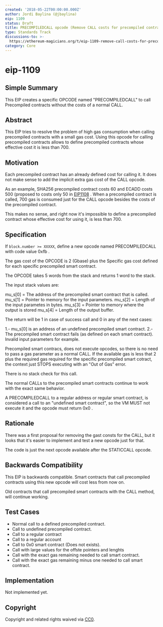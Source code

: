 ```yaml
---
created: '2018-05-22T00:00:00.000Z'
author: Jordi Baylina (@jbaylina)
eip: 1109
status: Draft
title: PRECOMPILEDCALL opcode (Remove CALL costs for precompiled contracts)
type: Standards Track
discussions-to: >-
  https://ethereum-magicians.org/t/eip-1109-remove-call-costs-for-precompiled-contracts/447
category: Core
---
```


# eip-1109

## Simple Summary

This EIP creates a specific OPCODE named "PRECOMPILEDCALL" to call Precompiled contracts without the costs of a normal CALL.

## Abstract

This EIP tries to resolve the problem of high gas consumption when calling precompiled contracts with a small gas cost. Using this opcode for calling precompiled contracts allows to define precompiled contracts whose effective cost it is less than 700.

## Motivation

Each precompiled contract has an already defined cost for calling it. It does not make sense to add the implicit extra gas cost of the CALL opcode.

As an example, SHA256 precompiled contract costs 60 and ECADD costs 500 \(proposed to costs only 50 in [EIP1108](https://github.com/ethereum/EIPs/pull/1108) . When a precompiled contract is called, 700 gas is consumed just for the CALL opcode besides the costs of the precompiled contract.

This makes no sense, and right now it's impossible to define a precompiled contract whose effective cost for using it, is less than 700.

## Specification

If `block.number >= XXXXX`, define a new opcode named PRECOMPILEDCALL with code value 0xfb .

The gas cost of the OPCODE is 2 \(Gbase\) plus the Specific gas cost defined for each specific precompiled smart contract.

The OPCODE takes 5 words from the stack and returns 1 word to the stack.

The input stack values are:

mu\_s\[0\] = The address of the precompiled smart contract that is called. mu\_s\[1\] = Pointer to memory for the input parameters. mu\_s\[2\] = Length of the input parametes in bytes. mu\_s\[3\] = Pointer to memory where the output is stored mu\_s\[4\] = Length of the output buffer.

The return will be 1 in case of success call and 0 in any of the next cases:

1.- mu\_s\[0\] is an address of an undefined precompiled smart contract. 2.- The precompiled smart contract fails \(as defined on each smart contract\). Invalid input parameters for example.

Precompiled smart contracs, does not execute opcodes, so there is no need to pass a gas parameter as a normal CALL. If the available gas is less that 2 plus the required gas required for the specific precompiled smart cotract, the context just STOPS executing with an "Out of Gas" error.

There is no stack check for this call.

The normal CALLs to the precompiled smart contracts continue to work with the exact same behavior.

A PRECOMPILEDCALL to a regular address or regular smart contract, is considered a call to an "undefined smart contract", so the VM MUST not execute it and the opcode must return 0x0 .

## Rationale

There was a first proposal for removing the gast consts for the CALL, but it looks that it's easier to implement and test a new opcode just for that.

The code is just the next opcode available after the STATICCALL opcode.

## Backwards Compatibility

This EIP is backwards compatible. Smart contracts that call precompiled contracts using this new opcode will cost less from now on.

Old contracts that call precompiled smart contracts with the CALL method, will continue working.

## Test Cases

* Normal call to a defined precompiled contract.
* Call to undefined precompiled contract.
* Call to a regular contract
* Call to a regular account
* Call to 0x0 smart contract \(Does not exists\).
* Call with large values for the offste pointers and lenghts
* Call with the exact gas remaining needed to call smart contract.
* Call with the exact gas remaining minus one needed to call smart contract.

## Implementation

Not implemented yet.

## Copyright

Copyright and related rights waived via [CC0](https://creativecommons.org/publicdomain/zero/1.0/).

